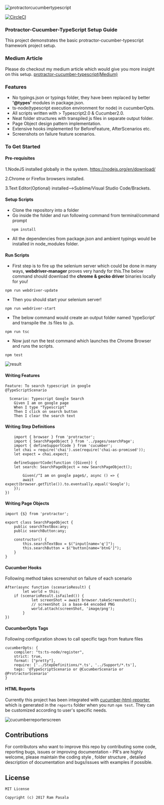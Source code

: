 ![protractorcucumbertypescript](https://raw.githubusercontent.com/igniteram/protractor-cucumber-typescript/master/images/protractorTypescriptCucumber.png)


[![CircleCI](https://circleci.com/gh/igniteram/protractor-cucumber-typescript/tree/master.svg?style=shield)](https://circleci.com/gh/igniteram/protractor-cucumber-typescript/tree/master)

### Protractor-Cucumber-TypeScript Setup Guide   
This project demonstrates the basic protractor-cucumber-typescript framework project setup.

### Medium Article
Please do checkout my medium article which would give you more insight on this setup. [protractor-cucumber-typescript(Medium)](https://medium.com/@igniteram/e2e-testing-with-protractor-cucumber-using-typescript-564575814e4a)

### Features
* No typings.json or typings folder, they have been replaced by better **'@types'** modules in package.json.
* ts-node(typescript execution environment for node) in cucumberOpts. 
* All scripts written with > Typescript2.0 & Cucumber2.0.
* Neat folder structures with transpiled js files in separate output folder.
* Page Object design pattern implementation.
* Extensive hooks implemented for BeforeFeature, AfterScenarios etc.
* Screenshots on failure feature scenarios.


### To Get Started

#### Pre-requisites
1.NodeJS installed globally in the system.
https://nodejs.org/en/download/

2.Chrome or Firefox browsers installed.

3.Text Editor(Optional) installed-->Sublime/Visual Studio Code/Brackets.

#### Setup Scripts
* Clone the repository into a folder
* Go inside the folder and run following command from terminal/command prompt
```
   npm install 
```
* All the dependencies from package.json and ambient typings would be installed in node_modules folder.

#### Run Scripts

* First step is to fire up the selenium server which could be done in many ways,  **webdriver-manager** proves very handy for this.The below command should download the **chrome & gecko driver** binaries locally for you!

```
npm run webdriver-update
``` 

* Then you should start your selenium server!
```
npm run webdriver-start
```

* The below command would create an output folder named 'typeScript' and transpile the .ts files to .js.
```
npm run tsc
```

* Now just run the test command which launches the Chrome Browser and runs the scripts.
```
npm test
```
![result](https://raw.githubusercontent.com/igniteram/protractor-cucumber-typescript/master/images/protractorCucumberTypescriptResult.gif)

#### Writing Features
```
Feature: To search typescript in google
@TypeScriptScenario

  Scenario: Typescript Google Search
    Given I am on google page
    When I type "Typescript"
    Then I click on search button
    Then I clear the search text
```
#### Writing Step Definitions
    
```
    import { browser } from 'protractor';
    import { SearchPageObject } from '../pages/searchPage';
    import { defineSupportCode } from 'cucumber';
    let chai = require('chai').use(require('chai-as-promised'));
    let expect = chai.expect;

    defineSupportCode(function ({Given}) {
    let search: SearchPageObject = new SearchPageObject();

        Given(/^I am on google page$/, async () => {
        await expect(browser.getTitle()).to.eventually.equal('Google');
    });
})
```

#### Writing Page Objects
```
import {$} from 'protractor';
    
export class SearchPageObject {
    public searchTextBox:any;
    public searchButton:any;

    constructor() {
        this.searchTextBox = $("input[name='q']");
        this.searchButton = $("button[name='btnG']");
    }
}
```
#### Cucumber Hooks
Following method takes screenshot on failure of each scenario
```
After(async function (scenarioResult) {
        let world = this;
    if (scenarioResult.isFailed()) {
            let screenShot = await browser.takeScreenshot();
            // screenShot is a base-64 encoded PNG
            world.attach(screenShot, 'image/png');
        }
})
```
#### CucumberOpts Tags
Following configuration shows to call specific tags from feature files
```
cucumberOpts: {
    compiler: "ts:ts-node/register",
    strict: true,
    format: ["pretty"],
    require: ['../StepDefinitions/*.ts', '../Support/*.ts'],
    tags: '@TypeScriptScenario or @CucumberScenario or @ProtractorScenario'
}
```
#### HTML Reports
Currently this project has been integrated with [cucumber-html-reporter](https://github.com/gkushang/cucumber-html-reporter), which is generated in the `reports` folder when you run `npm test`.
They can be customized according to user's specific needs.

![cucumberreporterscreen](https://raw.githubusercontent.com/igniteram/protractor-cucumber-typescript/master/images/cucumberReporter.PNG)

## Contributions
For contributors who want to improve this repo by contributing some code, reporting bugs, issues or improving documentation - PR's are highly welcome, please maintain the coding style , folder structure , detailed description of documentation and bugs/issues with examples if possible.

## License
```   
MIT License

Copyright (c) 2017 Ram Pasala
```